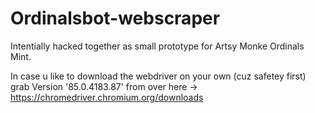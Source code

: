 # Ordinalsbot-webscraper

Intentially hacked together as small prototype for Artsy Monke Ordinals Mint.

In case u like to download the webdriver on your own (cuz safetey first) grab Version '85.0.4183.87' from over here -> https://chromedriver.chromium.org/downloads
